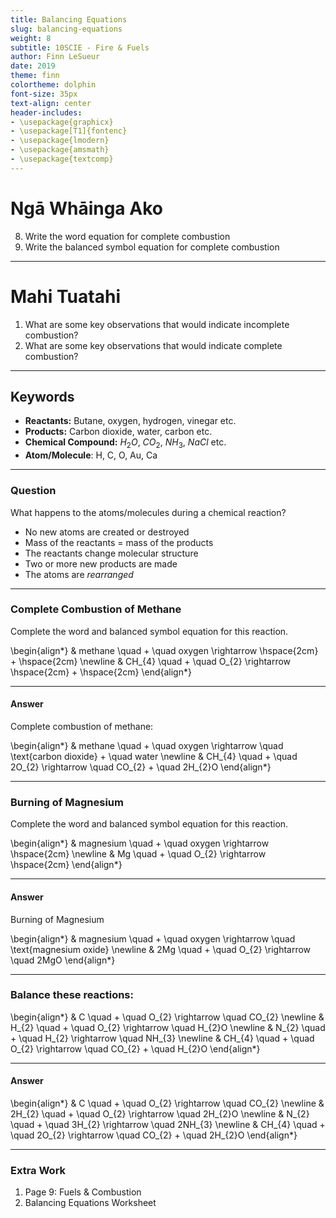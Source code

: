 ```yaml
---
title: Balancing Equations
slug: balancing-equations
weight: 8
subtitle: 10SCIE - Fire & Fuels
author: Finn LeSueur
date: 2019
theme: finn
colortheme: dolphin
font-size: 35px
text-align: center
header-includes:
- \usepackage{graphicx}
- \usepackage[T1]{fontenc}
- \usepackage{lmodern}
- \usepackage{amsmath}
- \usepackage{textcomp}
---
```


# Ngā Whāinga Ako

8. Write the word equation for complete combustion
9. Write the balanced symbol equation for complete combustion

---

# Mahi Tuatahi

1. What are some key observations that would indicate incomplete combustion?
2. What are some key observations that would indicate complete combustion?

---

## Keywords

- __Reactants:__ Butane, oxygen, hydrogen, vinegar etc.
- __Products:__ Carbon dioxide, water, carbon etc.
- __Chemical Compound:__ $H_{2}O$, $CO_{2}$, $NH_{3}$, $NaCl$ etc.
- __Atom/Molecule__: H, C, O, Au, Ca

---

### Question

What happens to the atoms/molecules during a chemical reaction?

- No new atoms are created or destroyed
- Mass of the reactants = mass of the products
- The reactants change molecular structure
- Two or more new products are made
- The atoms are _rearranged_

---

### Complete Combustion of Methane

Complete the word and balanced symbol equation for this reaction.

\begin{align*}
    & methane \quad + \quad oxygen \rightarrow \hspace{2cm} + \hspace{2cm} \newline
    & CH_{4} \quad + \quad O_{2} \rightarrow \hspace{2cm} + \hspace{2cm}
\end{align*}

---

#### Answer

Complete combustion of methane:

\begin{align*}
    & methane \quad + \quad oxygen \rightarrow \quad \text{carbon dioxide} + \quad water \newline
    & CH_{4} \quad + \quad 2O_{2} \rightarrow \quad CO_{2} + \quad 2H_{2}O
\end{align*}

---

### Burning of Magnesium

Complete the word and balanced symbol equation for this reaction.

\begin{align*}
    & magnesium \quad + \quad oxygen \rightarrow \hspace{2cm} \newline
    & Mg \quad + \quad O_{2} \rightarrow \hspace{2cm}
\end{align*}

---

#### Answer

Burning of Magnesium

\begin{align*}
    & magnesium \quad + \quad oxygen \rightarrow \quad \text{magnesium oxide} \newline
    & 2Mg \quad + \quad O_{2} \rightarrow \quad 2MgO
\end{align*}

---

### Balance these reactions:

\begin{align*}
    & C \quad + \quad O_{2} \rightarrow \quad CO_{2} \newline
    & H_{2} \quad + \quad O_{2} \rightarrow \quad H_{2}O \newline
    & N_{2} \quad + \quad H_{2} \rightarrow \quad NH_{3} \newline
    & CH_{4} \quad + \quad O_{2} \rightarrow \quad CO_{2} + \quad H_{2}O
\end{align*}

---

#### Answer

\begin{align*}
    & C \quad + \quad O_{2} \rightarrow \quad CO_{2} \newline
    & 2H_{2} \quad + \quad O_{2} \rightarrow \quad 2H_{2}O \newline
    & N_{2} \quad + \quad 3H_{2} \rightarrow \quad 2NH_{3} \newline
    & CH_{4} \quad + \quad 2O_{2} \rightarrow \quad CO_{2} + \quad 2H_{2}O
\end{align*}

---

### Extra Work

1. Page 9: Fuels & Combustion
2. Balancing Equations Worksheet
